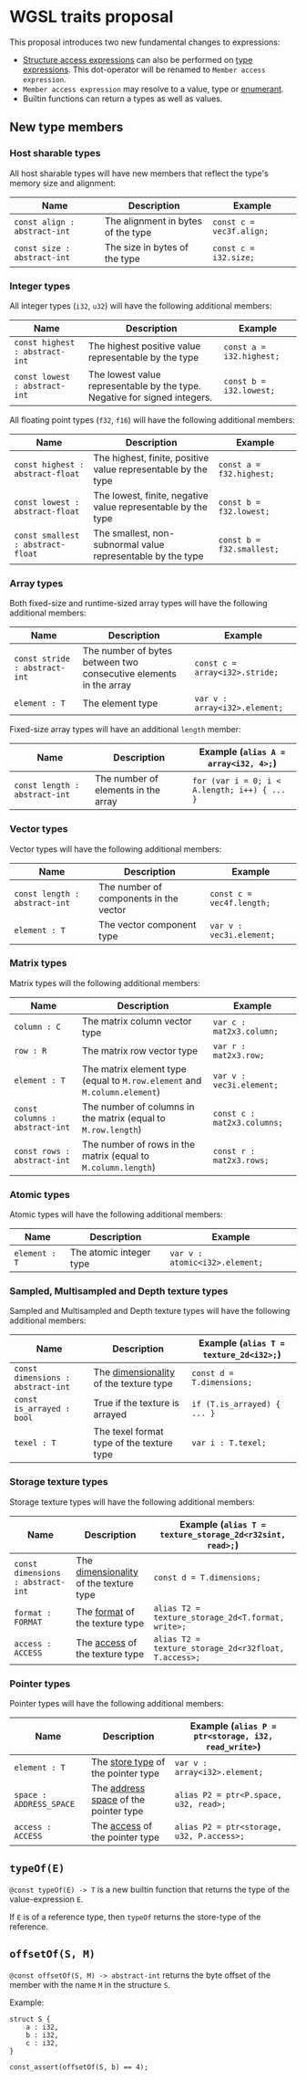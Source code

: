 # WGSL traits proposal

This proposal introduces two new fundamental changes to expressions:

- [Structure access expressions](https://www.w3.org/TR/WGSL/#struct-access-expr) can also be performed on [type expressions](https://www.w3.org/TR/WGSL/#type-expr). This dot-operator will be renamed to `Member access expression`.
- `Member access expression` may resolve to a value, type or [enumerant](https://www.w3.org/TR/WGSL/#enumeration-types).
- Builtin functions can return a types as well as values.

## New type members

### Host sharable types

All host sharable types will have new members that reflect the type's memory size and alignment:

 Name                         | Description                        | Example
 -----------------------------|------------------------------------|---------------
 `const align : abstract-int` | The alignment in bytes of the type | `const c = vec3f.align;`
 `const size : abstract-int`  | The size in bytes of the type      | `const c = i32.size;`

### Integer types

All integer types (`i32`, `u32`) will have the following additional members:

 | Name                           | Description                                                               | Example                  |
 |--------------------------------|---------------------------------------------------------------------------|--------------------------|
 | `const highest : abstract-int` | The highest positive value representable by the type                      | `const a = i32.highest;` |
 | `const lowest : abstract-int`  | The lowest value representable by the type. Negative for signed integers. | `const b = i32.lowest;`  |

All floating point types (`f32`, `f16`) will have the following additional members:

 | Name                              | Description                                                   | Example                   |
 |-----------------------------------|---------------------------------------------------------------|---------------------------|
 | `const highest : abstract-float`  | The highest, finite, positive value representable by the type | `const a = f32.highest;`  |
 | `const lowest : abstract-float`   | The lowest, finite, negative value representable by the type  | `const b = f32.lowest;`   |
 | `const smallest : abstract-float` | The smallest, non-subnormal value representable by the type   | `const b = f32.smallest;` |

### Array types

Both fixed-size and runtime-sized array types will have the following additional members:

| Name                          | Description                                                       | Example                        |
|-------------------------------|-------------------------------------------------------------------|--------------------------------|
| `const stride : abstract-int` | The number of bytes between two consecutive elements in the array | `const c = array<i32>.stride;` |
| `element : T`                 | The element type                                                  | `var v : array<i32>.element;`  |

Fixed-size array types will have an additional `length` member:

| Name                          | Description                         | Example (`alias A = array<i32, 4>;`)            |
|-------------------------------|-------------------------------------|-------------------------------------------------|
| `const length : abstract-int` | The number of elements in the array | `for (var i = 0; i < A.length; i++) { ... }`    |

### Vector types

Vector types will have the following additional members:

| Name                          | Description                            | Example                   |
|-------------------------------|----------------------------------------|---------------------------|
| `const length : abstract-int` | The number of components in the vector | `const c = vec4f.length;` |
| `element : T`                 | The vector component type              | `var v : vec3i.element;`  |

### Matrix types

Matrix types will the following additional members:

| Name                           | Description                                                               | Example                     |
|--------------------------------|---------------------------------------------------------------------------|-----------------------------|
| `column : C`                   | The matrix column vector type                                             | `var c : mat2x3.column;`    |
| `row : R`                      | The matrix row vector type                                                | `var r : mat2x3.row;`       |
| `element : T`                  | The matrix element type (equal to `M.row.element` and `M.column.element`) | `var v : vec3i.element;`    |
| `const columns : abstract-int` | The number of columns in the matrix (equal to `M.row.length`)             | `const c : mat2x3.columns;` |
| `const rows : abstract-int`    | The number of rows in the matrix (equal to `M.column.length`)             | `const r : mat2x3.rows;`    |

### Atomic types

Atomic types will have the following additional members:

| Name           | Description             | Example                         |
|----------------|-------------------------|---------------------------------|
| `element : T`  | The atomic integer type | `var v : atomic<i32>.element;`  |

### Sampled, Multisampled and Depth texture types

Sampled and Multisampled and Depth texture types will have the following additional members:

| Name                              | Description                                                                                  | Example (`alias T = texture_2d<i32>;`) |
|-----------------------------------|----------------------------------------------------------------------------------------------|----------------------------------------|
| `const dimensions : abstract-int` | The [dimensionality](https://www.w3.org/TR/WGSL/#texture-dimensionality) of the texture type | `const d = T.dimensions;`              |
| `const is_arrayed : bool`         | True if the texture is arrayed                                                               | `if (T.is_arrayed) { ... }`            |
| `texel : T`                       | The texel format type of the texture type                                                    | `var i : T.texel;`                     |

### Storage texture types

Storage texture types will have the following additional members:

| Name                              | Description                                                                                  | Example  (`alias T = texture_storage_2d<r32sint, read>;`) |
|-----------------------------------|----------------------------------------------------------------------------------------------|-----------------------------------------------------------|
| `const dimensions : abstract-int` | The [dimensionality](https://www.w3.org/TR/WGSL/#texture-dimensionality) of the texture type | `const d = T.dimensions;`                                 |
| `format : FORMAT`                 | The [format](https://www.w3.org/TR/WGSL/#storage-texel-formats) of the texture type          | `alias T2 = texture_storage_2d<T.format, write>;`         |
| `access : ACCESS`                 | The [access](https://www.w3.org/TR/WGSL/#memory-access) of the texture type                  | `alias T2 = texture_storage_2d<r32float, T.access>;`      |

### Pointer types

Pointer types will have the following additional members:

| Name                    | Description                                                                        | Example  (`alias P = ptr<storage, i32, read_write>`) |
|-------------------------|------------------------------------------------------------------------------------|------------------------------------------------------|
| `element : T`           | The [store type](https://www.w3.org/TR/WGSL/#store-type) of the pointer type       | `var v : array<i32>.element;`                        |
| `space : ADDRESS_SPACE` | The [address space](https://www.w3.org/TR/WGSL/#memory-access) of the pointer type | `alias P2 = ptr<P.space, u32, read>;`                |
| `access : ACCESS`       | The [access](https://www.w3.org/TR/WGSL/#memory-access) of the pointer type        | `alias P2 = ptr<storage, u32, P.access>;`            |

## `typeOf(E)`

`@const typeOf(E) -> T` is a new builtin function that returns the type of the value-expression `E`.

If `E` is of a reference type, then `typeOf` returns the store-type of the reference.

## `offsetOf(S, M)`

`@const offsetOf(S, M) -> abstract-int` returns the byte offset of the member with the name `M` in the structure `S`.

Example:

```wgsl
struct S {
    a : i32,
    b : i32,
    c : i32,
}

const_assert(offsetOf(S, b) == 4);
```
